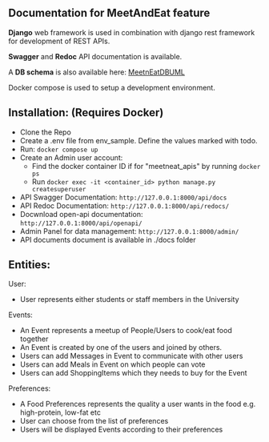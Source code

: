 Documentation for MeetAndEat feature
---

**Django** web framework is used in combination with django rest framework  for development of REST APIs.

**Swagger** and **Redoc** API documentation is available.

A **DB schema** is also available here: [MeetnEatDBUML](docs/MeetnEatDBUML.png)

Docker compose is used to setup a development environment.

Installation:
(Requires Docker)
---
* Clone the Repo
* Create a .env file from env_sample. Define the values marked with todo.
* Run: `docker compose up`
* Create an Admin user account: 
  * Find the docker container ID if for "meetneat_apis" by running `docker ps`
  * Run `docker exec -it <container_id> python manage.py createsuperuser `
* API Swagger Documentation: `http://127.0.0.1:8000/api/docs`
* API Redoc Documentation: `http://127.0.0.1:8000/api/redocs/`
* Docwnload open-api documentation: `http://127.0.0.1:8000/api/openapi/`
* Admin Panel for data management: `http://127.0.0.1:8000/admin/`
* API documents document is available in ./docs folder

Entities:
---
User:
* User represents either students or staff members in the University

Events:
* An Event represents a meetup of People/Users to cook/eat food together
* An Event is created by one of the users and joined by others.
* Users can add Messages in Event to communicate with other users
* Users can add Meals in Event on which people can vote
* Users can add ShoppingItems which they needs to buy for the Event

Preferences:
* A Food Preferences represents the quality a user wants in the food e.g. high-protein, low-fat etc
* User can choose from the list of preferences
* Users will be displayed Events according to their preferences